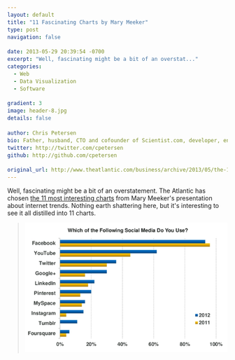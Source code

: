 ```yaml
---
layout: default
title: "11 Fascinating Charts by Mary Meeker"
type: post
navigation: false

date: 2013-05-29 20:39:54 -0700
excerpt: "Well, fascinating might be a bit of an overstat..."
categories:
  - Web
  - Data Visualization
  - Software

gradient: 3
image: header-8.jpg
details: false

author: Chris Petersen
bio: Father, husband, CTO and cofounder of Scientist.com, developer, entrepreneur and technologist.
twitter: http://twitter.com/cpetersen
github: http://github.com/cpetersen

original_url: http://www.theatlantic.com/business/archive/2013/05/the-12-most-fascinating-charts-from-mary-meekers-epic-slideshow-of-internet-trends/276350/
---
```



Well, fascinating might be a bit of an overstatement. The Atlantic has chosen  [the 11 most interesting charts](http://www.theatlantic.com/business/archive/2013/05/the-12-most-fascinating-charts-from-mary-meekers-epic-slideshow-of-internet-trends/276350/)  from Mary Meeker's presentation about internet trends. Nothing earth shattering here, but it's interesting to see it all distilled into 11 charts.

 > 
 > 
 >  
 > 
 >  [![Screen Shot 2013-05-29 at 12.30.20 PM.png](/assets/import/c7493dcf162fa9946a88971ed16112d8.png)](http://cdn.theatlantic.com/static/mt/assets/business/Screen%20Shot%202013-05-29%20at%2012.30.20%20PM.png) 
 > 
 >  
 > 
 > 
